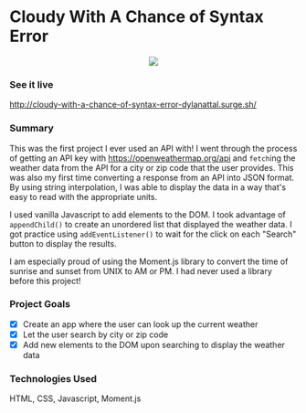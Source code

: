 # Cloudy With A Chance of Syntax Error

<p align="center">
<img src="public/giphy-cloudy.gif">
</p>

### See it live

http://cloudy-with-a-chance-of-syntax-error-dylanattal.surge.sh/

### Summary

This was the first project I ever used an API with! I went through the process of getting an API key with https://openweathermap.org/api and `fetch`ing the weather data from the API for a city or zip code that the user provides. This was also my first time converting a response from an API into JSON format. By using string interpolation, I was able to display the data in a way that's easy to read with the appropriate units.

I used vanilla Javascript to add elements to the DOM. I took advantage of `appendChild()` to create an unordered list that displayed the weather data. I got practice using `addEventListener()` to wait for the click on each "Search" button to display the results.

I am especially proud of using the Moment.js library to convert the time of sunrise and sunset from UNIX to AM or PM. I had never used a library before this project!

### Project Goals

- [x] Create an app where the user can look up the current weather
- [x] Let the user search by city or zip code
- [x] Add new elements to the DOM upon searching to display the weather data

### Technologies Used

HTML, CSS, Javascript, Moment.js
